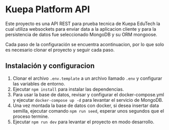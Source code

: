 # Kuepa Platform API

Este proyecto es una API REST para prueba tecnica de Kuepa EduTech la cual utiliza websockets para enviar data a la aplicacion cliente
y para la persistencia de datos fue seleccionado MongoDB y su ORM mongoose.


Cada paso de la configuración se encuentra acontinuacion, por lo que solo es necesario clonar el proyecto y seguir cada paso.


## Instalación y configuracion

1. Clonar el archivo `.env.template` a un archivo llamado `.env` y configurar las variables de entorno.
2. Ejecutar `npm install` para instalar las dependencias.
3. Para usar la base de datos, revisar y configurar el docker-compose.yml y ejecutar `docker-compose up -d` para levantar el servicio de MongoDB.
4. Una vez montada la base de datos con docker, si desea insertar data semilla, ejecutar comando `npm run seed`, esperar unos segundos que el proceso termine.
5. Ejecutar `npm run dev` para levantar el proyecto en modo desarrollo.


